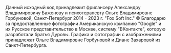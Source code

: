 Данный исходный код принадлежит фрилансеру Александру Владимировичу Баженову и психотерапевту Ольге Владимировне Горбуновой, Санкт-Петербург 2014 - 2023 г. "Fox Soft Inc." © 
Благодарю за предоставленные фотографии Американскую компанию "Google" и их Русское представительство в Москве, систему "ВКонтакте", которую разработали братья Дуровы.
Графика и фотографии с изображениями принадлежат Ольге Владимировне Горбуновой и Диане Захаровой из Санкт-Петербурга.
